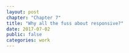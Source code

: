 ```yaml
---
layout: post
chapter: "Chapter 7"
title: "Why all the fuss about responsive?"
date: 2017-07-02
public: false
categories: work
---
```


